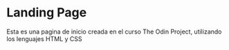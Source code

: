 # Landing Page
Esta es una pagina de inicio creada en el curso The Odin Project, utilizando los lenguajes HTML y CSS
